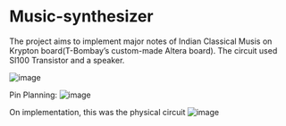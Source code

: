 # Music-synthesizer
The project aims to implement major notes of Indian Classical Musis on Krypton board(T-Bombay’s custom-made Altera board).
The circuit used Sl100 Transistor and a speaker.

![image](https://github.com/Anay2034/Music-synthesizer/assets/134245273/de7d14fa-5263-4368-a7d1-abd7a47e985d)


Pin Planning:
![image](https://github.com/Anay2034/Music-synthesizer/assets/134245273/9067a25b-e7ea-4641-a510-b5360f52500e)


On implementation, this was the physical circuit
![image](https://github.com/Anay2034/Music-synthesizer/assets/134245273/02db91ce-1e6a-4a4f-8e3a-0cb99dd30ab1)



